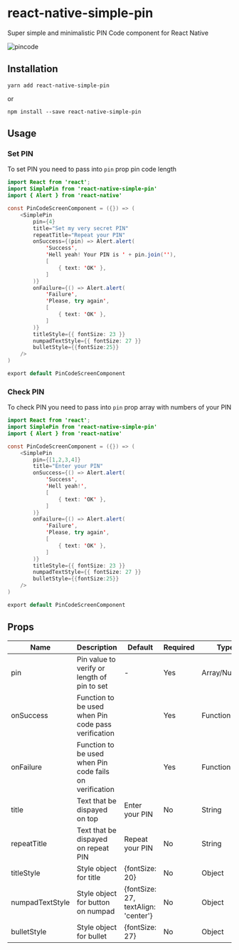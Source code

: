 # react-native-simple-pin
Super simple and minimalistic PIN Code component for React Native 

![pincode](https://user-images.githubusercontent.com/27721091/63924925-d23ebf00-ca51-11e9-993d-553c11c3bcbd.gif)

## Installation

```
yarn add react-native-simple-pin
```
or
```
npm install --save react-native-simple-pin
```
## Usage

### Set PIN
To set PIN you need to pass into `pin` prop pin code length
```java script
import React from 'react';
import SimplePin from 'react-native-simple-pin'
import { Alert } from 'react-native'

const PinCodeScreenComponent = ({}) => (
    <SimplePin
        pin={4}
        title="Set my very secret PIN"
        repeatTitle="Repeat your PIN"
        onSuccess={(pin) => Alert.alert(
            'Success',
            'Hell yeah! Your PIN is ' + pin.join(''),
            [
                { text: 'OK' },
            ]
        )}
        onFailure={() => Alert.alert(
            'Failure',
            'Please, try again',
            [
                { text: 'OK' },
            ]
        )}
        titleStyle={{ fontSize: 23 }}
        numpadTextStyle={{ fontSize: 27 }}
        bulletStyle={{fontSize:25}}
    />
)

export default PinCodeScreenComponent
```
### Check PIN
To check PIN you need to pass into `pin` prop array with numbers of your PIN
```java script
import React from 'react';
import SimplePin from 'react-native-simple-pin'
import { Alert } from 'react-native'

const PinCodeScreenComponent = ({}) => (
    <SimplePin
        pin={[1,2,3,4]}
        title="Enter your PIN"
        onSuccess={() => Alert.alert(
            'Success',
            'Hell yeah!',
            [
                { text: 'OK' },
            ]
        )}
        onFailure={() => Alert.alert(
            'Failure',
            'Please, try again',
            [
                { text: 'OK' },
            ]
        )}
        titleStyle={{ fontSize: 23 }}
        numpadTextStyle={{ fontSize: 27 }}
        bulletStyle={{fontSize:25}}
    />
)

export default PinCodeScreenComponent
```

## Props

| Name | Description | Default | Required | Type |
|---|---|---|---|---|
|pin|Pin value to verify or length of pin to set|-|Yes|Array/Number|
|onSuccess|Function to be used when Pin code pass verification||Yes|Function|
|onFailure|Function to be used when Pin code fails on verification||Yes|Function|
|title|Text that be dispayed on top|Enter your PIN|No|String|
|repeatTitle|Text that be dispayed on repeat PIN|Repeat your PIN|No|String|
|titleStyle|Style object for title|{fontSize: 20}|No|Object|
|numpadTextStyle|Style object for button on numpad|{fontSize: 27, textAlign: 'center'}|No|Object|
|bulletStyle|Style object for bullet|{fontSize: 27}|No|Object|
